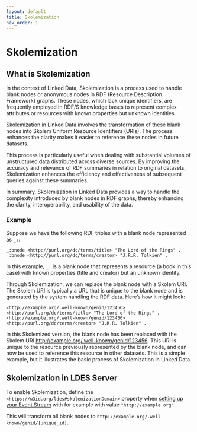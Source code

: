 ```yaml
---
layout: default
title: Skolemization
nav_order: 1
---
```


# Skolemization

## What is Skolemization

In the context of Linked Data, Skolemization is a process used to handle blank nodes or anonymous nodes in RDF 
(Resource Description Framework) graphs. 
These nodes, which lack unique identifiers, are frequently employed in RDF/S knowledge bases to represent complex 
attributes or resources with known properties but unknown identities.

Skolemization in Linked Data involves the transformation of these blank nodes into Skolem Uniform Resource Identifiers (URIs).
The process enhances the clarity makes it easier to reference these nodes in future datasets.

This process is particularly useful when dealing with substantial volumes of unstructured data distributed across 
diverse sources. 
By improving the accuracy and relevance of RDF summaries in relation to original datasets, 
Skolemization enhances the efficiency and effectiveness of subsequent queries against these summaries.

In summary, Skolemization in Linked Data provides a way to handle the complexity introduced by blank nodes in RDF graphs, 
thereby enhancing the clarity, interoperability, and usability of the data.

### Example

Suppose we have the following RDF triples with a blank node represented as `_:`:

```
_:bnode <http://purl.org/dc/terms/title> "The Lord of the Rings" .
_:bnode <http://purl.org/dc/terms/creator> "J.R.R. Tolkien" .
```

In this example, `_:` is a blank node that represents a resource (a book in this case) with known properties (title and creator) but an unknown identity.

Through Skolemization, we can replace the blank node with a Skolem URI. 
The Skolem URI is typically a URL that is unique to the blank node and is generated by the system handling the RDF data. 
Here’s how it might look:

```
<http://example.org/.well-known/genid/123456> <http://purl.org/dc/terms/title> "The Lord of the Rings" .
<http://example.org/.well-known/genid/123456> <http://purl.org/dc/terms/creator> "J.R.R. Tolkien" .
```

In this Skolemized version, the blank node has been replaced with the Skolem URI http://example.org/.well-known/genid/123456. 
This URI is unique to the resource previously represented by the blank node, and can now be used to reference this 
resource in other datasets. 
This is a simple example, but it illustrates the basic process of Skolemization in Linked Data.

## Skolemization in LDES Server

To enable Skolemization, define the `<https://w3id.org/ldes#skolemizationDomain>` property when [setting up your Event Stream](../configuration/event-stream#configuring-a-new-event-stream) with for example with value `"http://example.org"`.

This will transform all blank nodes to `http://example.org/.well-known/genid/{unique_id}`.
